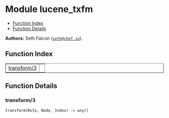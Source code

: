 

# Module lucene_txfm #
* [Function Index](#index)
* [Function Details](#functions)

__Authors:__ Seth Falcon ([`seth@chef.io`](mailto:seth@chef.io)).
<a name="index"></a>

## Function Index ##


<table width="100%" border="1" cellspacing="0" cellpadding="2" summary="function index"><tr><td valign="top"><a href="#transform-3">transform/3</a></td><td></td></tr></table>


<a name="functions"></a>

## Function Details ##

<a name="transform-3"></a>

### transform/3 ###

`transform(Rule, Node, Index) -> any()`


